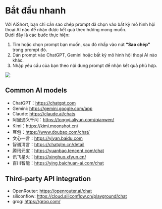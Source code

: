 # Bắt đầu nhanh

Với AiShort, bạn chỉ cần sao chép prompt đã chọn vào bất kỳ mô hình hội thoại AI nào để nhận được kết quả theo hướng mong muốn.  
Dưới đây là các bước thực hiện:

1. Tìm hoặc chọn prompt bạn muốn, sau đó nhấp vào nút **“Sao chép”** trong prompt đó.
2. Dán prompt vào ChatGPT, Gemini hoặc bất kỳ mô hình hội thoại AI nào khác.
3. Nhập yêu cầu của bạn theo nội dung prompt để nhận kết quả phù hợp.

![](https://img.newzone.top/gif/how-to-use-aishort.gif?imageMogr2/format/webp)

## Common AI models

- ChatGPT：https://chatgpt.com
- Gemini: https://gemini.google.com/app
- Claude: https://claude.ai/chats
- 阿里通义千问：https://tongyi.aliyun.com/qianwen/
- Kimi：https://kimi.moonshot.cn/
- 豆包：https://www.doubao.com/chat/
- 文心一言：https://yiyan.baidu.com
- 智谱清言：https://chatglm.cn/detail
- 腾讯元宝：https://yuanbao.tencent.com/chat
- 讯飞星火：https://xinghuo.xfyun.cn/
- 百川智能：https://ying.baichuan-ai.com/chat

## Third-party API integration

- OpenRouter: https://openrouter.ai/chat
- siliconflow: https://cloud.siliconflow.cn/playground/chat
- grog: https://groq.com/
